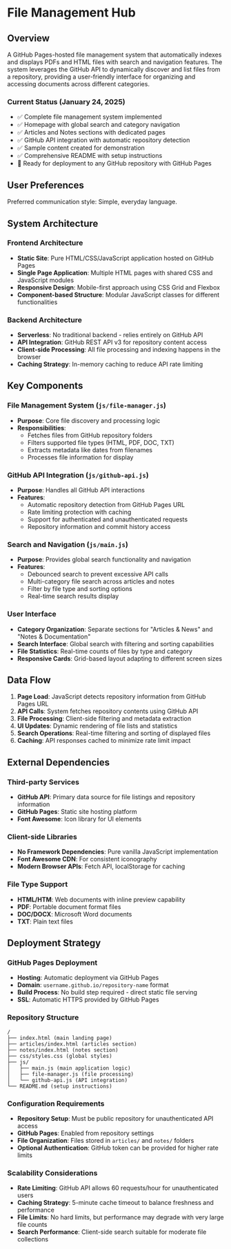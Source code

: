 # File Management Hub

## Overview

A GitHub Pages-hosted file management system that automatically indexes and displays PDFs and HTML files with search and navigation features. The system leverages the GitHub API to dynamically discover and list files from a repository, providing a user-friendly interface for organizing and accessing documents across different categories.

### Current Status (January 24, 2025)
- ✅ Complete file management system implemented
- ✅ Homepage with global search and category navigation  
- ✅ Articles and Notes sections with dedicated pages
- ✅ GitHub API integration with automatic repository detection
- ✅ Sample content created for demonstration
- ✅ Comprehensive README with setup instructions
- 🔧 Ready for deployment to any GitHub repository with GitHub Pages

## User Preferences

Preferred communication style: Simple, everyday language.

## System Architecture

### Frontend Architecture
- **Static Site**: Pure HTML/CSS/JavaScript application hosted on GitHub Pages
- **Single Page Application**: Multiple HTML pages with shared CSS and JavaScript modules
- **Responsive Design**: Mobile-first approach using CSS Grid and Flexbox
- **Component-based Structure**: Modular JavaScript classes for different functionalities

### Backend Architecture
- **Serverless**: No traditional backend - relies entirely on GitHub API
- **API Integration**: GitHub REST API v3 for repository content access
- **Client-side Processing**: All file processing and indexing happens in the browser
- **Caching Strategy**: In-memory caching to reduce API rate limiting

## Key Components

### File Management System (`js/file-manager.js`)
- **Purpose**: Core file discovery and processing logic
- **Responsibilities**: 
  - Fetches files from GitHub repository folders
  - Filters supported file types (HTML, PDF, DOC, TXT)
  - Extracts metadata like dates from filenames
  - Processes file information for display

### GitHub API Integration (`js/github-api.js`)
- **Purpose**: Handles all GitHub API interactions
- **Features**:
  - Automatic repository detection from GitHub Pages URL
  - Rate limiting protection with caching
  - Support for authenticated and unauthenticated requests
  - Repository information and commit history access

### Search and Navigation (`js/main.js`)
- **Purpose**: Provides global search functionality and navigation
- **Features**:
  - Debounced search to prevent excessive API calls
  - Multi-category file search across articles and notes
  - Filter by file type and sorting options
  - Real-time search results display

### User Interface
- **Category Organization**: Separate sections for "Articles & News" and "Notes & Documentation"
- **Search Interface**: Global search with filtering and sorting capabilities
- **File Statistics**: Real-time counts of files by type and category
- **Responsive Cards**: Grid-based layout adapting to different screen sizes

## Data Flow

1. **Page Load**: JavaScript detects repository information from GitHub Pages URL
2. **API Calls**: System fetches repository contents using GitHub API
3. **File Processing**: Client-side filtering and metadata extraction
4. **UI Updates**: Dynamic rendering of file lists and statistics
5. **Search Operations**: Real-time filtering and sorting of displayed files
6. **Caching**: API responses cached to minimize rate limit impact

## External Dependencies

### Third-party Services
- **GitHub API**: Primary data source for file listings and repository information
- **GitHub Pages**: Static site hosting platform
- **Font Awesome**: Icon library for UI elements

### Client-side Libraries
- **No Framework Dependencies**: Pure vanilla JavaScript implementation
- **Font Awesome CDN**: For consistent iconography
- **Modern Browser APIs**: Fetch API, localStorage for caching

### File Type Support
- **HTML/HTM**: Web documents with inline preview capability
- **PDF**: Portable document format files
- **DOC/DOCX**: Microsoft Word documents
- **TXT**: Plain text files

## Deployment Strategy

### GitHub Pages Deployment
- **Hosting**: Automatic deployment via GitHub Pages
- **Domain**: `username.github.io/repository-name` format
- **Build Process**: No build step required - direct static file serving
- **SSL**: Automatic HTTPS provided by GitHub Pages

### Repository Structure
```
/
├── index.html (main landing page)
├── articles/index.html (articles section)
├── notes/index.html (notes section)
├── css/styles.css (global styles)
├── js/
│   ├── main.js (main application logic)
│   ├── file-manager.js (file processing)
│   └── github-api.js (API integration)
└── README.md (setup instructions)
```

### Configuration Requirements
- **Repository Setup**: Must be public repository for unauthenticated API access
- **GitHub Pages**: Enabled from repository settings
- **File Organization**: Files stored in `articles/` and `notes/` folders
- **Optional Authentication**: GitHub token can be provided for higher rate limits

### Scalability Considerations
- **Rate Limiting**: GitHub API allows 60 requests/hour for unauthenticated users
- **Caching Strategy**: 5-minute cache timeout to balance freshness and performance
- **File Limits**: No hard limits, but performance may degrade with very large file counts
- **Search Performance**: Client-side search suitable for moderate file collections
